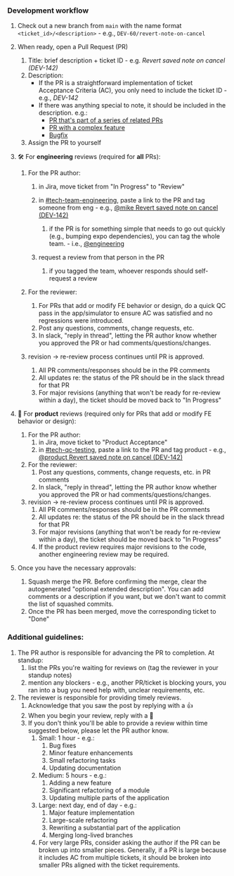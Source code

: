 ### Development workflow

1. Check out a new branch from `main` with the name format `<ticket_id>/<description>` - e.g., `DEV-60/revert-note-on-cancel`
1. When ready, open a Pull Request (PR)
   1. Title: brief description + ticket ID - e.g. _Revert saved note on cancel (DEV-142)_
   1. Description:
      - If the PR is a straightforward implementation of ticket Acceptance Criteria (AC), you only need to include the ticket ID - e.g., _DEV-142_
      - If there was anything special to note, it should be included in the description. e.g.:
        - [PR that's part of a series of related PRs](https://github.com/BetterAngelsLA/monorepo/pull/305)
        - [PR with a complex feature](https://github.com/BetterAngelsLA/monorepo/pull/347)
        - [Bugfix](https://github.com/BetterAngelsLA/monorepo/pull/298)
   1. Assign the PR to yourself
1. :hammer_and_wrench: For **engineering** reviews (required for **all** PRs):

   1. For the PR author:

      1. in Jira, move ticket from "In Progress" to "Review"
      1. in [#tech-team-engineering](#), paste a link to the PR and tag someone from eng - e.g., [@mike Revert saved note on cancel (DEV-142)](#)

         1. if the PR is for something simple that needs to go out quickly (e.g., bumping expo dependencies), you can tag the whole team. - i.e., [@engineering](#)

      1. request a review from that person in the PR
         1. if you tagged the team, whoever responds should self-request a review

   1. For the reviewer:
      1. For PRs that add or modify FE behavior or design, do a quick QC pass in the app/simulator to ensure AC was satisfied and no regressions were introduced.
      1. Post any questions, comments, change requests, etc.
      1. In slack, "reply in thread", letting the PR author know whether you approved the PR or had comments/questions/changes.
   1. revision -> re-review process continues until PR is approved.
      1. All PR comments/responses should be in the PR comments
      1. All updates re: the status of the PR should be in the slack thread for that PR
      1. For major revisions (anything that won't be ready for re-review within a day), the ticket should be moved back to "In Progress"

1. :iphone: For **product** reviews (required only for PRs that add or modify FE behavior or design):
   1. For the PR author:
      1. in Jira, move ticket to "Product Acceptance"
      1. in [#tech-qc-testing](#), paste a link to the PR and tag product - e.g., [@product Revert saved note on cancel (DEV-142)](#)
   1. For the reviewer:
      1. Post any questions, comments, change requests, etc. in PR comments
      1. In slack, "reply in thread", letting the PR author know whether you approved the PR or had comments/questions/changes.
   1. revision -> re-review process continues until PR is approved.
      1. All PR comments/responses should be in the PR comments
      1. All updates re: the status of the PR should be in the slack thread for that PR
      1. For major revisions (anything that won't be ready for re-review within a day), the ticket should be moved back to "In Progress"
      1. If the product review requires major revisions to the code, another engineering review may be required.
1. Once you have the necessary approvals:
   1. Squash merge the PR. Before confirming the merge, clear the autogenerated "optional extended description". You can add comments or a description if you want, but we don't want to commit the list of squashed commits.
   1. Once the PR has been merged, move the corresponding ticket to "Done"

### Additional guidelines:

1. The PR author is responsible for advancing the PR to completion. At standup:
   1. list the PRs you're waiting for reviews on (tag the reviewer in your standup notes)
   1. mention any blockers - e.g., another PR/ticket is blocking yours, you ran into a bug you need help with, unclear requirements, etc.
1. The reviewer is responsible for providing timely reviews.
   1. Acknowledge that you saw the post by replying with a :+1:
   1. When you begin your review, reply with a :eyes:
   1. If you don't think you'll be able to provide a review within time suggested below, please let the PR author know.
      1. Small: 1 hour - e.g.:
         1. Bug fixes
         1. Minor feature enhancements
         1. Small refactoring tasks
         1. Updating documentation
      1. Medium: 5 hours - e.g.:
         1. Adding a new feature
         1. Significant refactoring of a module
         1. Updating multiple parts of the application
      1. Large: next day, end of day - e.g.:
         1. Major feature implementation
         1. Large-scale refactoring
         1. Rewriting a substantial part of the application
         1. Merging long-lived branches
      1. For very large PRs, consider asking the author if the PR can be broken up into smaller pieces. Generally, if a PR is large because it includes AC from multiple tickets, it should be broken into smaller PRs aligned with the ticket requirements.
